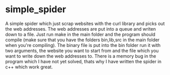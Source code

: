 # simple_spider
A simple spider which just scrap websites with the curl library and picks out the web addresses. The web addresses are put into a queue and writen down to a file. Just run make in the main folder and the program should compile (make sure that you have the folders bin,lib,src in the main folder when you're compiling). The binary file is put into the bin folder run it with two arguments, the website you want to start from and the file which you want to write down the web addresses to.
There is a memory bug in the program which I have not yet solved, thats why I have written the spider in c++ which work great.

